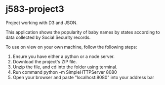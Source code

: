 # j583-project3
Project working with D3 and JSON.

This application shows the popularity of baby names by states according to data collected by Social Security records.

To use on view on your own machine, follow the following steps:

1. Ensure you have either a python or a node server.
2. Download the project's ZIP file.
3. Unzip the file, and cd into the folder using terminal.
4. Run command python -m SimpleHTTPServer 8080
5. Open your browser and paste "localhost:8080" into your address bar
